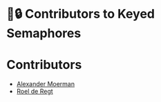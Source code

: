 # 🔑🔒 Contributors to Keyed Semaphores

# Contributors

* [Alexander Moerman](https://github.com/amoerie)
* [Roel de Regt](https://github.com/roel-de-regt)
